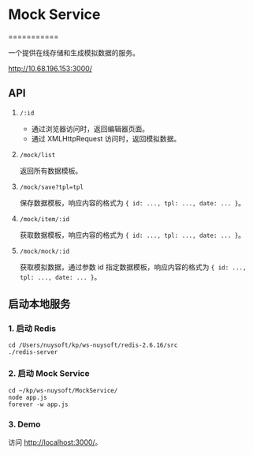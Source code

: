 # Mock Service
===========

一个提供在线存储和生成模拟数据的服务。

<http://10.68.196.153:3000/>

## API

1. `/:id`

    * 通过浏览器访问时，返回编辑器页面。
    * 通过 XMLHttpRequest 访问时，返回模拟数据。

2. `/mock/list`
    
    返回所有数据模板。
    
3. `/mock/save?tpl=tpl`
    
    保存数据模板，响应内容的格式为 `{ id: ..., tpl: ..., date: ... }`。
    
4. `/mock/item/:id`

    获取数据模板，响应内容的格式为 `{ id: ..., tpl: ..., date: ... }`。
    
5. `/mock/mock/:id`

    获取模拟数据，通过参数 id 指定数据模板，响应内容的格式为 `{ id: ..., tpl: ..., date: ... }`。

## 启动本地服务

### 1. 启动 Redis

    cd /Users/nuysoft/kp/ws-nuysoft/redis-2.6.16/src
    ./redis-server

### 2. 启动 Mock Service
    
    cd ~/kp/ws-nuysoft/MockService/
    node app.js
    forever -w app.js

### 3. Demo 
    
访问 <http://localhost:3000/>。




